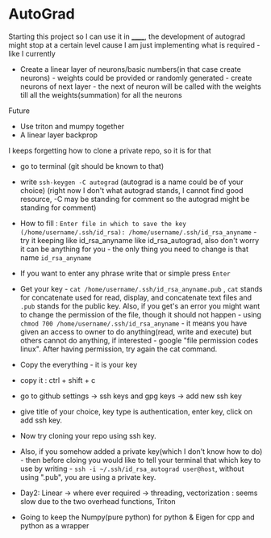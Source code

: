# AutoGrad  
Starting this project so I can use it in [____](https://github.com/MohitKumar020291/Classifying-Names-with-a-Character-Level-RNN), the development of autograd might stop at a certain level cause I am just implementing what is required - like I currently  
- Create a linear layer of neurons/basic numbers(in that case create neurons) - weights could be provided or randomly generated - create neurons of next layer - the next of neuron will be called with the weights till all the weights(summation) for all the neurons


Future
- Use triton and mumpy together   
- A linear layer backprop
   
   

    
I keeps forgetting how to clone a private repo, so it is for that
- go to terminal (git should be known to that)    
- write `ssh-keygen -C autograd` (autograd is a name could be of your choice) (right now I don't what autograd stands, I cannot find good resource, -C may be standing for comment so the autograd might be standing for comment)   
- How to fill : `Enter file in which to save the key (/home/username/.ssh/id_rsa): /home/username/.ssh/id_rsa_anyname` - try it keeping like id_rsa_anyname like id_rsa_autograd, also don't worry it can be anything for you - the only thing you need to change is that name `id_rsa_anyname`   
- If you want to enter any phrase write that or simple press `Enter`
- Get your key - `cat /home/username/.ssh/id_rsa_anyname.pub` , `cat` stands for concatenate used for read, display, and concatenate text files and `.pub` stands for the public key. Also, if you get's an error you might want to change the permission of the file, though it should not happen - using `chmod 700 /home/username/.ssh/id_rsa_anyname` - it means you have given an access to owner to do anything(read, write and execute) but others cannot do anything, if interested - google "file permission codes linux". After having permission, try again the cat command.    
- Copy the everything - it is your key     
- copy it : ctrl + shift + c    
- go to github settings -> ssh keys and gpg keys -> add new ssh key
- give title of your choice, key type is authentication, enter key, click on add ssh key.
- Now try cloning your repo using ssh key.       
- Also, if you somehow added a private key(which I don't know how to do) - then before cloing you would like to tell your terminal that which key to use by writing - `ssh -i ~/.ssh/id_rsa_autograd user@host`, without using ".pub", you are using a private key.     


- Day2: Linear -> where ever required -> threading, vectorization : seems slow due to the two overhead functions, Triton
- Going to keep the Numpy(pure python) for python & Eigen for cpp and python as a wrapper
